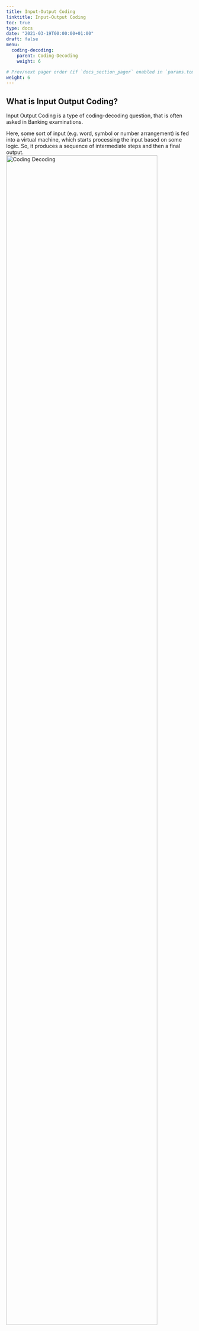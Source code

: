```yaml
---
title: Input-Output Coding
linktitle: Input-Output Coding
toc: true
type: docs
date: "2021-03-19T00:00:00+01:00"
draft: false
menu:
  coding-decoding:
    parent: Coding-Decoding
    weight: 6

# Prev/next pager order (if `docs_section_pager` enabled in `params.toml`)
weight: 6
---
```


## What is Input Output Coding?

Input Output Coding is a type of coding-decoding question, that is often asked in Banking examinations. 

Here, some sort of input (e.g. word, symbol or number arrangement) is fed into a virtual machine, which starts processing the input based on some logic. So, it produces a sequence of intermediate steps and then a final output. 
<img src="../../../media/coding-decoding/coding-decoding-10.png" alt="Coding Decoding" style="width:90%;height:90%;">

Sometimes, there is no final output. Rather the processing keeps ongoing in a loop. 

We have to decipher the underlying logic and based on that predict an intermediate step, or the output. 

{{% alert note %}}
#### Tips and Concepts regarding Steps in Input-Output Coding

* If there are ‘n’ elements (words, numbers. etc.) in the input, then we need a maximum of 'n - 1' steps to rearrange it completely and get the output.

* Number of elements arranged/changed until a certain step ≥ The step number of that step. It means that, at least one element should be arranged/changed per step. Sequences in no two steps will look exactly the same. 

* Generally, we cannot move backwards in Input-Output. That is, we cannot find out a previous step from the subsequent step. For example, we cannot determine input from the sequence in the first step, we cannot determine the first step from the sequence in the second step, etc. 
{{% /alert %}}


## Approach to solve Input-Output Coding Questions

Let's generalize the approach that we are going to adopt while solving such questions. 

* **Identify the Logic/Pattern**: The first thing we should do in Input-Output Coding questions is to identify the underlying logic or pattern. The best way to do so is to have a look at the final output (if it has been given), or the last given step.

* **Find out the changes per Step**: Compare subsequent steps to find out how many changes are being brought about in each step, and from where. Are changes being made one at a time, or two at a time, from the righmost or the leftmost side, or from inside out. 

* **Start writing all the Steps**: Once you know the logic/pattern being used, start writing all the steps, starting from the input. Stop when the output is achieved. 

{{% alert note %}}
**Some tips to fasten up the process**

We can adopt some shortcut methods to save some of our precious time in the exam.

* Write only a few initials of the word, rather than writing the full word again and again. But make sure that you are able to identify it clearly. 

* In each step, just write the elements that are being changed or rearranged. However, if all the elements of the sequence are getting shifted due to the rearrangement, then it will be better to write the full sequence in each step. 
{{% /alert %}}


## Types of Input-Output Questions

There are various possible cases based on the manner in which the rearrangement is done. 

Let’s see…

### Case I: Rearrangement based on Sliding Process

* Words are arranged alphabetically (forward or reverse), while numbers are arranged in ascending/descending order, without changing the order of the remaining words/numbers. The rest of the elements are ***slided*** to the right or left. 

* Both words and numbers could be arranged individually or simultaneously in each step. 

* The rearrangement can start from the leftmost side or the rightmost side of the sentence and sometimes even simultaneously from both the ends. In some rare cases, the rearrangement process may start from the middle, i.e. inside-out. 

Let's consider an example:

<img src="../../../media/coding-decoding/coding-decoding-11.png" alt="Coding Decoding" style="width:99%;height:99%;">

Here, the rearrangement is done simultaneously from both front and back ends.

By Step 2 all the numbers are already in ascending order. So, in Step 3 we just rearranged words. 

Step 3 is the final step of this process, i.e. the Output. 

**Logic of arrangement of numbers**: The numbers are arranged in ascending order one by one towards the left end, i.e. the next bigger number is added to the right of the previous number (i.e. numbers are arranged relative to each other). 

**Logic of arrangement of words**: The words are arranged in forward order one by one. The last word in the dictionary is placed at the rightmost end, and earlier entries in the dictionary are added to the left of that word in each subsequent step (i.e. words are arranged relative to each other).


### Case II: Rearrangement based on Interchange Process

* Positions of only two elements (words/numbers) are ***interchanged*** in each step, i.e. elements are placed at the required position, one position at a time. Positions of all other elements remain unchanged.

* We can start either from the leftmost or the rightmost position. In some rare cases, the rearrangement process may start from the middle, i.e. inside-out. 

In the sliding based ordering (i.e. Case I), once the appropriate element(s) are placed at their correct position(s), the rest of the elements are ***slided*** to the left or right.

However, in interchange based ordering (i.e. Case II), positions of only two elements are ***interchanged***. Positions of all the rest of the elements remain the same. 

Let's consider an example:

<img src="../../../media/coding-decoding/coding-decoding-12.png" alt="Coding Decoding" style="width:99%;height:99%;">

Here, we started arranging the elements from the leftmost position. In Step 1 we placed the appropriate element in the first position, in Step 2 we placed the appropriate element in the second position, and so on. 

Numbers are placed at odd positions (in ascending order), and words at even positions (in forward order). 

In case a position is already having the appropriate element, then we skip it and move on to the next position. For example, in Step 3 both '81' and 'gold' are placed at their appropriate positions (position 3 and 4). So, in Step 4 we move on work on the position 5. 

Step 4 is the final step of the process, i.e. it's the output. 


### Case III: Rearrangement based on Mathematical operations 

Sometimes the elements (generally numbers) are not only rearranged, but also changed based on some logic (i.e. based on some mathematical operations). 

Mathematical operations that may be used are: some common number added/subtracted/multiplied/divided to each number, squaring a number, adding the digits of a number, etc. 

{{% alert note %}}
It's easy to recognize such Input-Output logic. The elements in the input will vary from the elements in the output and the intermediate steps. 
{{% /alert %}}

Let's see an example. 

<img src="../../../media/coding-decoding/coding-decoding-13.png" alt="Coding Decoding" style="width:99%;height:99%;">

Here, we are subtracting the unit digit from a given number. We start simultaneously from the leftmost and rightmost number, and then move inwards. Step 3 is the final step, and hence the output. 

As you may have noticed, here none of the elements are being rearranged. They are only being changed based on the mathematical operation mentioned above. But in some cases, elements may not only be changed, but also rearranged. 


